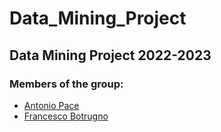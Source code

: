# Data_Mining_Project
## Data Mining Project 2022-2023
### Members of the group:
* [Antonio Pace](https://github.com/pacant)
* [Francesco Botrugno](https://github.com/pacant)
